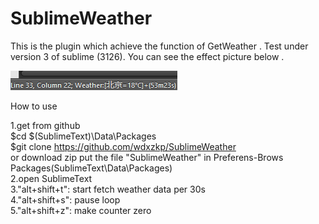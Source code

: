 SublimeWeather
=============

This is the plugin which achieve the function of GetWeather .
Test under version 3 of sublime (3126).
You can see the effect picture below .

![SublimeWeather](images/screenshot1.png)

How to use

1.get from github  
$cd $(SublimeText)\Data\Packages  
$git clone https://github.com/wdxzkp/SublimeWeather  
or download zip
put the file "SublimeWeather" in Preferens-Brows Packages(SublimeText\Data\Packages)  
2.open SublimeText  
3."alt+shift+t": start fetch weather data per 30s  
4."alt+shift+s": pause loop  
5."alt+shift+z": make counter zero  

